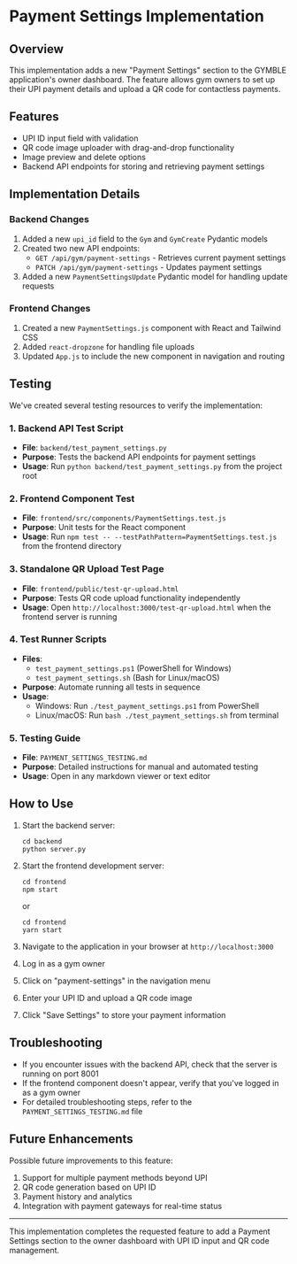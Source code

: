 # Payment Settings Implementation

## Overview

This implementation adds a new "Payment Settings" section to the GYMBLE application's owner dashboard. The feature allows gym owners to set up their UPI payment details and upload a QR code for contactless payments.

## Features

- UPI ID input field with validation
- QR code image uploader with drag-and-drop functionality
- Image preview and delete options
- Backend API endpoints for storing and retrieving payment settings

## Implementation Details

### Backend Changes

1. Added a new `upi_id` field to the `Gym` and `GymCreate` Pydantic models
2. Created two new API endpoints:
   - `GET /api/gym/payment-settings` - Retrieves current payment settings
   - `PATCH /api/gym/payment-settings` - Updates payment settings
3. Added a new `PaymentSettingsUpdate` Pydantic model for handling update requests

### Frontend Changes

1. Created a new `PaymentSettings.js` component with React and Tailwind CSS
2. Added `react-dropzone` for handling file uploads
3. Updated `App.js` to include the new component in navigation and routing

## Testing

We've created several testing resources to verify the implementation:

### 1. Backend API Test Script

- **File**: `backend/test_payment_settings.py`
- **Purpose**: Tests the backend API endpoints for payment settings
- **Usage**: Run `python backend/test_payment_settings.py` from the project root

### 2. Frontend Component Test

- **File**: `frontend/src/components/PaymentSettings.test.js`
- **Purpose**: Unit tests for the React component
- **Usage**: Run `npm test -- --testPathPattern=PaymentSettings.test.js` from the frontend directory

### 3. Standalone QR Upload Test Page

- **File**: `frontend/public/test-qr-upload.html`
- **Purpose**: Tests QR code upload functionality independently
- **Usage**: Open `http://localhost:3000/test-qr-upload.html` when the frontend server is running

### 4. Test Runner Scripts

- **Files**: 
  - `test_payment_settings.ps1` (PowerShell for Windows)
  - `test_payment_settings.sh` (Bash for Linux/macOS)
- **Purpose**: Automate running all tests in sequence
- **Usage**: 
  - Windows: Run `./test_payment_settings.ps1` from PowerShell
  - Linux/macOS: Run `bash ./test_payment_settings.sh` from terminal

### 5. Testing Guide

- **File**: `PAYMENT_SETTINGS_TESTING.md`
- **Purpose**: Detailed instructions for manual and automated testing
- **Usage**: Open in any markdown viewer or text editor

## How to Use

1. Start the backend server:
   ```
   cd backend
   python server.py
   ```

2. Start the frontend development server:
   ```
   cd frontend
   npm start
   ```
   or
   ```
   cd frontend
   yarn start
   ```

3. Navigate to the application in your browser at `http://localhost:3000`

4. Log in as a gym owner

5. Click on "payment-settings" in the navigation menu

6. Enter your UPI ID and upload a QR code image

7. Click "Save Settings" to store your payment information

## Troubleshooting

- If you encounter issues with the backend API, check that the server is running on port 8001
- If the frontend component doesn't appear, verify that you've logged in as a gym owner
- For detailed troubleshooting steps, refer to the `PAYMENT_SETTINGS_TESTING.md` file

## Future Enhancements

Possible future improvements to this feature:

1. Support for multiple payment methods beyond UPI
2. QR code generation based on UPI ID
3. Payment history and analytics
4. Integration with payment gateways for real-time status

---

This implementation completes the requested feature to add a Payment Settings section to the owner dashboard with UPI ID input and QR code management.
